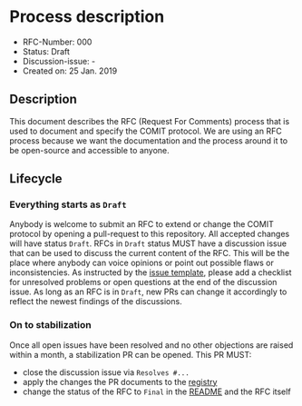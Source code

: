 # Process description

- RFC-Number: 000
- Status: Draft
- Discussion-issue: -
- Created on: 25 Jan. 2019

<!-- TOC GOES here -->

## Description

This document describes the RFC (Request For Comments) process that is used to document and specify the COMIT protocol.
We are using an RFC process because we want the documentation and the process around it to be open-source and accessible to anyone.

## Lifecycle

### Everything starts as `Draft`

Anybody is welcome to submit an RFC to extend or change the COMIT protocol by opening a pull-request to this repository.
All accepted changes will have status `Draft`.
RFCs in `Draft` status MUST have a discussion issue that can be used to discuss the current content of the RFC.
This will be the place where anybody can voice opinions or point out possible flaws or inconsistencies.
As instructed by the [issue template](./.github/ISSUE_TEMPLATE/discussion_issue.md), please add a checklist for unresolved problems or open questions at the end of the discussion issue.
As long as an RFC is in `Draft`, new PRs can change it accordingly to reflect the newest findings of the discussions.

### On to stabilization

Once all open issues have been resolved and no other objections are raised within a month, a stabilization PR can be opened.
This PR MUST:
- close the discussion issue via `Resolves #...`
- apply the changes the PR documents to the [registry](./COMIT-registry.md)
- change the status of the RFC to `Final` in the [README](./README.md) and the RFC itself
